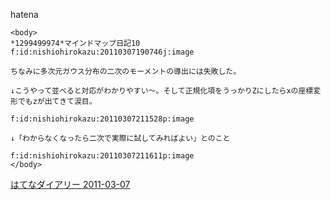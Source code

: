 
hatena

```
<body>
*1299499974*マインドマップ日記10
f:id:nishiohirokazu:20110307190746j:image

ちなみに多次元ガウス分布の二次のモーメントの導出には失敗した。

↓こうやって並べると対応がわかりやすい～。そして正規化項をうっかりZにしたらxの座標変形でもzが出てきて涙目。

f:id:nishiohirokazu:20110307211528p:image

↓「わからなくなったら二次で実際に試してみればよい」とのこと

f:id:nishiohirokazu:20110307211611p:image
</body>
```


[はてなダイアリー 2011-03-07](https://nishiohirokazu.hatenadiary.org/archive/2011/03/07)